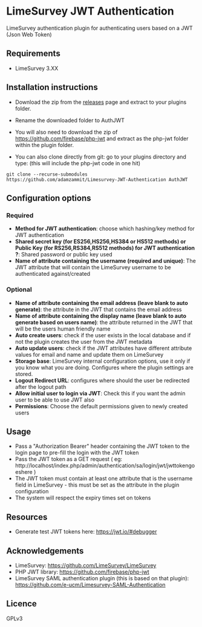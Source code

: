 # LimeSurvey JWT Authentication
LimeSurvey authentication plugin for authenticating users based on a JWT (Json Web Token)

## Requirements
- LimeSurvey 3.XX

## Installation instructions
- Download the zip from the [releases](https://github.com/adamzammit/Limesurvey-JWT-Authentication/releases) page and extract to your plugins folder.
- Rename the downloaded folder to AuthJWT
- You will also need to download the zip of  https://github.com/firebase/php-jwt and extract as the php-jwt folder within the plugin folder.

- You can also clone directly from git: go to your plugins directory and type: (this will include the php-jwt code in one hit)
```
git clone --recurse-submodules https://github.com/adamzammit/Limesurvey-JWT-Authentication AuthJWT
```

## Configuration options

### Required
- **Method for JWT authentication**: choose which hashing/key method for JWT authentication
- **Shared secret key (for ES256,HS256,HS384 or HS512 methods) or Public Key (for RS256,RS384,RS512 methods) for JWT authentication ?**: Shared password or public key used
- **Name of attribute containing the username (required and unique)**: The JWT attribute that will contain the LimeSurvey username to be authenticated against/created

### Optional
- **Name of attribute containing the email address (leave blank to auto generate)**: the attribute in the JWT that contains the email address
- **Name of attribute containing the display name (leave blank to auto generate based on users name)**: the attribute returned in the JWT that will be the users human friendly name
- **Auto create users**: check if the user exists in the local database and if not the plugin creates the user from the JWT metadata
- **Auto update users**: check if the JWT attributes have different attribute values for email and name and update them on LimeSurvey
- **Storage base**: LimeSurvey internal configuration options, use it only if you know what you are doing. Configures where the plugin settings are stored.
- **Logout Redirect URL**: configures where should the user be redirected after the logout path
- **Allow initial user to login via JWT**: Check this if you want the admin user to be able to use JWT also
- **Permissions**: Choose the default permissions given to newly created users

## Usage
- Pass a "Authorization Bearer" header containing the JWT token to the login page to pre-fill the login with the JWT token
- Pass the JWT token as a GET request ( eg: http://localhost/index.php/admin/authentication/sa/login/jwt/jwttokengoeshere )
- The JWT token must contain at least one attribute that is the username field in LimeSurvey - this must be set as the attribute in the plugin configuration
- The system will respect the expiry times set on tokens

## Resources

- Generate test JWT tokens here: https://jwt.io/#debugger


## Acknowledgements

- LimeSurvey: https://github.com/LimeSurvey/LimeSurvey
- PHP JWT library: https://github.com/firebase/php-jwt
- LimeSurvey SAML authentication plugin (this is based on that plugin): https://github.com/e-ucm/Limesurvey-SAML-Authentication
 
## Licence

GPLv3
